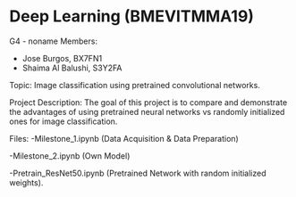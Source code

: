 # Deep Learning (BMEVITMMA19)
G4 - noname
Members: 
- Jose Burgos, BX7FN1
- Shaima Al Balushi, S3Y2FA

Topic: Image classification using pretrained convolutional networks.

Project Description: The goal of this project is to compare and demonstrate the advantages of using pretrained neural networks vs randomly initialized ones for image classification.

Files:
-Milestone_1.ipynb (Data Acquisition & Data Preparation)

-Milestone_2.ipynb (Own Model)

-Pretrain_ResNet50.ipynb (Pretrained Network with random initialized weights).
